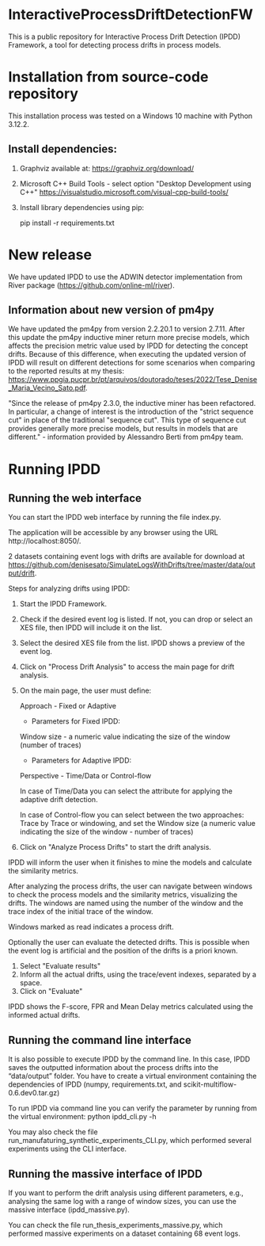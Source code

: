# InteractiveProcessDriftDetectionFW
This is a public repository for Interactive Process Drift Detection (IPDD) Framework, a tool for detecting process drifts in process models. 

# Installation from source-code repository
This installation process was tested on a Windows 10 machine with Python 3.12.2. 

## Install dependencies:
1) Graphviz available at: https://graphviz.org/download/
2) Microsoft C++ Build Tools - select option "Desktop Development using C++"
https://visualstudio.microsoft.com/visual-cpp-build-tools/
3) Install library dependencies using pip:
   
	pip install -r requirements.txt


# New release
We have updated IPDD to use the ADWIN detector implementation from River package (https://github.com/online-ml/river).

## Information about new version of pm4py
We have updated the pm4py from version 2.2.20.1 to version 2.7.11. After this update the pm4py inductive miner return more precise models, which affects the precision metric value used by IPDD for detecting the concept drifts. Because of this difference, when executing the updated version of IPDD will result on different detections for some scenarios when comparing to the reported results at my thesis: https://www.ppgia.pucpr.br/pt/arquivos/doutorado/teses/2022/Tese_Denise_Maria_Vecino_Sato.pdf. 

"Since the release of pm4py 2.3.0, the inductive miner has been refactored. In particular, a change of interest is the introduction of the "strict sequence cut" in place of the traditional "sequence cut". This type of sequence cut provides generally more precise models, but results in models that are different." - information provided by Alessandro Berti from pm4py team. 

# Running IPDD
## Running the web interface
You can start the IPDD web interface by running the file index.py.

The application will be accessible by any browser using the URL http://localhost:8050/.

2 datasets containing event logs with drifts are available for download at https://github.com/denisesato/SimulateLogsWithDrifts/tree/master/data/output/drift. 

Steps for analyzing drifts using IPDD:

1) Start the IPDD Framework. 
 
2) Check if the desired event log is listed. If not, you can drop or select an XES file, then IPDD will include it on the list.

3) Select the desired XES file from the list. IPDD shows a preview of the event log. 

4) Click on "Process Drift Analysis" to access the main page for drift analysis.

5) On the main page, the user must define:

	Approach - Fixed or Adaptive 
   
   	- Parameters for Fixed IPDD:
   	
	Window size - a numeric value indicating the size of the window (number of traces)
   
   	- Parameters for Adaptive IPDD:
   	
	Perspective - Time/Data or Control-flow
   
   	In case of Time/Data you can select the attribute for applying the adaptive drift detection.
   
   	In case of Control-flow you can select between the two approaches: Trace by Trace or windowing, and set the Window size (a numeric value indicating the size of the window - number of traces)

6) Click on "Analyze Process Drifts" to start the drift analysis. 

IPDD will inform the user when it finishes to mine the models and calculate the similarity metrics.

After analyzing the process drifts, the user can navigate between windows to check the process models and the similarity metrics, visualizing the drifts. The windows are named using the number of the window and the trace index of the initial trace of the window.

Windows marked as read indicates a process drift. 

Optionally the user can evaluate the detected drifts. This is possible when the event log is artificial and the position of the drifts is a priori known.

1) Select "Evaluate results"
2) Inform all the actual drifts, using the trace/event indexes, separated by a space.
3) Click on "Evaluate"

IPDD shows the F-score, FPR and Mean Delay metrics calculated using the informed actual drifts. 

## Running the command line interface

It is also possible to execute IPDD by the command line. In this case, IPDD saves the outputted information about the process drifts into the “data/output” folder. You have to create a virtual environment containing the dependencies of IPDD (numpy, requirements.txt, and scikit-multiflow-0.6.dev0.tar.gz)

To run IPDD via command line you can verify the parameter by running from the virtual environment: 
python ipdd_cli.py -h

You may also check the file run_manufaturing_synthetic_experiments_CLI.py, which performed several experiments using the CLI interface.

## Running the massive interface of IPDD 

If you want to perform the drift analysis using different parameters, e.g., analysing the same log with a range of window sizes, you can use the massive interface (ipdd_massive.py). 

You can check the file run_thesis_experiments_massive.py, which performed massive experiments on a dataset containing 68 event logs.
